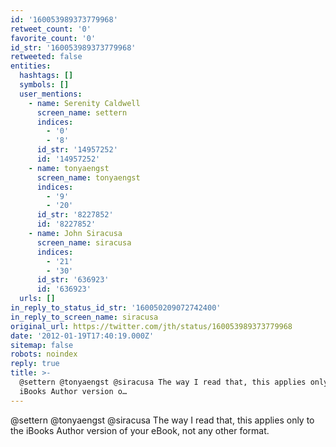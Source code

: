 ```yaml
---
id: '160053989373779968'
retweet_count: '0'
favorite_count: '0'
id_str: '160053989373779968'
retweeted: false
entities:
  hashtags: []
  symbols: []
  user_mentions:
    - name: Serenity Caldwell
      screen_name: settern
      indices:
        - '0'
        - '8'
      id_str: '14957252'
      id: '14957252'
    - name: tonyaengst
      screen_name: tonyaengst
      indices:
        - '9'
        - '20'
      id_str: '8227852'
      id: '8227852'
    - name: John Siracusa
      screen_name: siracusa
      indices:
        - '21'
        - '30'
      id_str: '636923'
      id: '636923'
  urls: []
in_reply_to_status_id_str: '160050209072742400'
in_reply_to_screen_name: siracusa
original_url: https://twitter.com/jth/status/160053989373779968
date: '2012-01-19T17:40:19.000Z'
sitemap: false
robots: noindex
reply: true
title: >-
  @settern @tonyaengst @siracusa The way I read that, this applies only to the
  iBooks Author version o…
---
```


@settern @tonyaengst @siracusa The way I read that, this applies only to the iBooks Author version of your eBook, not any other format.